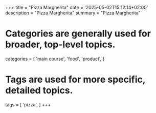 +++
title = "Pizza Margherita"
date = '2025-05-02T15:12:14+02:00'
description = "Pizza Margherita"
summary = "Pizza Margherita"
# Categories are generally used for broader, top-level topics.
categories = [
 'main course',
 'food',
 'product',
]
# Tags are used for more specific, detailed topics.
tags = [
 'pizza',
]
+++
